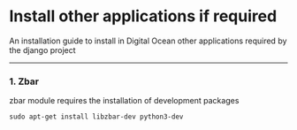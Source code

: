 # Install other applications if required

An installation guide to install in Digital Ocean other applications required by the django project

----------


### 1. Zbar
zbar module requires the installation of development packages
```
sudo apt-get install libzbar-dev python3-dev
``` 
